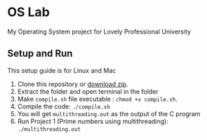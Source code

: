 # OS Lab

My Operating System project for Lovely Professional University

## Setup and Run
This setup guide is for Linux and Mac

1. Clone this repository or [download zip](https://github.com/BRoy98/OSLab/archive/master.zip).
2. Extract the folder and open terminal in the folder
3. Make `compile.sh` file executable : `chmod +x compile.sh`.
4. Compile the code: `./compile.sh`
5. You will get `multithreading.out` as the output of the C program
6. Run Project 1 (Prime numbers using multithreading): `./multithreading.out`